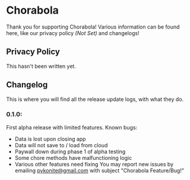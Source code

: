# Chorabola

Thank you for supporting Chorabola! Various information can be found here, like our privacy policy *(Not Set)* and changelogs!

## Privacy Policy
This hasn't been written yet.


## Changelog
This is where you will find all the release update logs, with what they do.

### 0.1.0: 
First alpha release with limited features.
Known bugs: 
+ Data is lost upon closing app
+ Data will not save to / load from cloud
+ Paywall down during phase 1 of alpha testing
+ Some chore methods have malfunctioning logic
+ Various other features need fixing
You may report new issues by emailing pykonite@gmail.com with subject "Chorabola Feature/Bug!"

